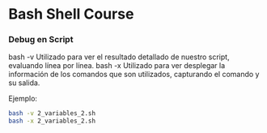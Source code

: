 # Bash Shell Course

### Debug en Script
bash -v Utilizado para ver el resultado detallado de nuestro script, evaluando línea por línea.
bash -x Utilizado para ver desplegar la información de los comandos que son utilizados, capturando el comando y su salida.

Ejemplo:
```bash
bash -v 2_variables_2.sh
bash -x 2_variables_2.sh
```